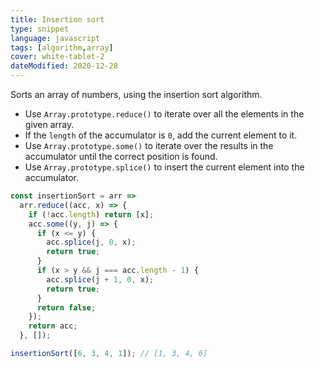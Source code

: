 ```yaml
---
title: Insertion sort
type: snippet
language: javascript
tags: [algorithm,array]
cover: white-tablet-2
dateModified: 2020-12-28
---
```


Sorts an array of numbers, using the insertion sort algorithm.

- Use `Array.prototype.reduce()` to iterate over all the elements in the given array.
- If the `length` of the accumulator is `0`, add the current element to it.
- Use `Array.prototype.some()` to iterate over the results in the accumulator until the correct position is found.
- Use `Array.prototype.splice()` to insert the current element into the accumulator.

```js
const insertionSort = arr =>
  arr.reduce((acc, x) => {
    if (!acc.length) return [x];
    acc.some((y, j) => {
      if (x <= y) {
        acc.splice(j, 0, x);
        return true;
      }
      if (x > y && j === acc.length - 1) {
        acc.splice(j + 1, 0, x);
        return true;
      }
      return false;
    });
    return acc;
  }, []);

insertionSort([6, 3, 4, 1]); // [1, 3, 4, 6]
```

